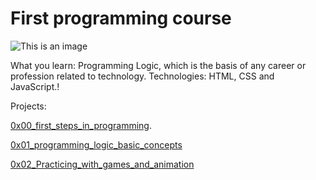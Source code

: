 # First programming course #

![This is an image](https://globalhumancon.com/wp-content/uploads/2022/09/HmmnotbadLetmethinkGIF.gif)

What you learn: Programming Logic, which is the basis of any career or profession related to technology. 
Technologies:  HTML, CSS and JavaScript.!

Projects:

[0x00_first_steps_in_programming](https://github.com/SilvanaJ90/alura_programmer_beginner/tree/main/0x00_first_steps_in_programming).

[0x01_programming_logic_basic_concepts](https://github.com/SilvanaJ90/alura_programmer_beginner/tree/main/0x01_programming_logic_basic_concepts)

[0x02_Practicing_with_games_and_animation](https://github.com/SilvanaJ90/alura_programmer_beginner/tree/main/0x02_Practicing_with_games_and_animation
)
